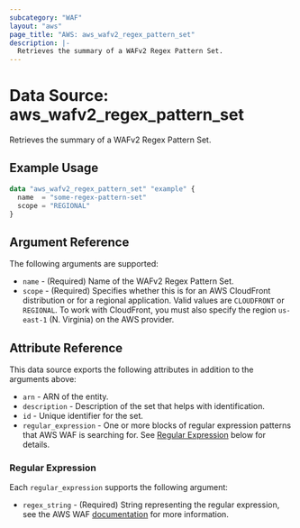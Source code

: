 ```yaml
---
subcategory: "WAF"
layout: "aws"
page_title: "AWS: aws_wafv2_regex_pattern_set"
description: |-
  Retrieves the summary of a WAFv2 Regex Pattern Set.
---
```


# Data Source: aws_wafv2_regex_pattern_set

Retrieves the summary of a WAFv2 Regex Pattern Set.

## Example Usage

```terraform
data "aws_wafv2_regex_pattern_set" "example" {
  name  = "some-regex-pattern-set"
  scope = "REGIONAL"
}
```

## Argument Reference

The following arguments are supported:

* `name` - (Required) Name of the WAFv2 Regex Pattern Set.
* `scope` - (Required) Specifies whether this is for an AWS CloudFront distribution or for a regional application. Valid values are `CLOUDFRONT` or `REGIONAL`. To work with CloudFront, you must also specify the region `us-east-1` (N. Virginia) on the AWS provider.

## Attribute Reference

This data source exports the following attributes in addition to the arguments above:

* `arn` - ARN of the entity.
* `description` - Description of the set that helps with identification.
* `id` - Unique identifier for the set.
* `regular_expression` - One or more blocks of regular expression patterns that AWS WAF is searching for. See [Regular Expression](#regular-expression) below for details.

### Regular Expression

Each `regular_expression` supports the following argument:

* `regex_string` - (Required) String representing the regular expression, see the AWS WAF [documentation](https://docs.aws.amazon.com/waf/latest/developerguide/waf-regex-pattern-set-creating.html) for more information.
